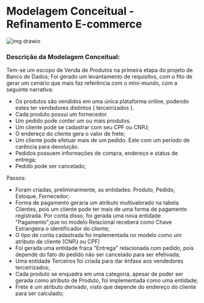 #  Modelagem Conceitual - Refinamento E-commerce 
![img drawio](https://user-images.githubusercontent.com/91800929/190312323-9e635919-eb7b-4491-98c5-36284f9ebdbe.png)

### Descrição da Modelagem Conceitual:

Tem-se um escopo de Venda de Produtos na primeira etapa do projeto de Banco de Dados;
Foi gerado um levantamento de requisitos, com o fito de gerar um cenário que mais faz referência com o mini-mundo, com a seguinte narrativa:

* Os produtos são vendidos em uma única plataforma online, podendo estes ter vendedores distintos ( terceirizados ).
*  Cada produto possui um fornecedor.
*  Um pedido pode conter um ou mais produtos.
*  Um cliente pode se cadastrar com seu CPF ou CNPJ;
*  O endereço do cliente gera o valor de frete;
*  Um cliente pode efetuar mais de um pedido. Este com um período de carência para devolução.
*  Pedidos possuem informações de compra, endereço e status de entrega;
*  Pedido pode ser cancelado;

Passos:
- Foram criadas, preliminarmente, as entidades: Produto, Pedido, Estoque, Fornecedor;
- Forma de pagamento geraria um atributo multivalorado na tabela Clientes, pois um cliente pode ter mais de uma forma de pagamento registrada.
  Por conta disso, foi gerada uma nova entidade "Pagamento",que no modelo Relacional receberá como Chave Estrangeira o identificador do cliente;
- O tipo de conta cadastrada foi implementada no modelo como um atributo de cliente (CNPJ ou CPF)
- Foi gerada uma entidade fraca "Entrega" relacionada com pedido, pois depende do fato do pedido não ser cancelado para ser efetivada;
- Uma entidade Terceiros foi criada para dar ênfase aos vendedores terceirizados;
- Cada produto se enquadra em uma categoria, apesar de poder ser gerada como atributo de Produto, foi implementada como uma entidade;
- Frete é um atributo derivado, visto que depende do endereço do cliente para ser calculado;
